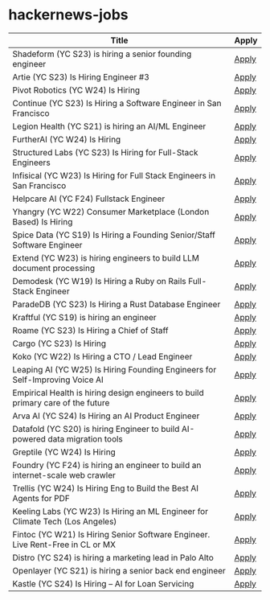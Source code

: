# hackernews-jobs

<!-- table start -->

| Title | Apply |
|-------|-----|
| Shadeform (YC S23) is hiring a senior founding engineer | [Apply](https://www.ycombinator.com/companies/shadeform/jobs/2sDkjnk-founding-senior-software-engineer) |
| Artie (YC S23) Is Hiring Engineer #3 | [Apply](https://www.ycombinator.com/companies/artie/jobs/Vz704T1-founding-engineer-distributed-systems) |
| Pivot Robotics (YC W24) Is Hiring | [Apply](https://www.ycombinator.com/companies/pivot-robotics/jobs/0sRNlmU-robotics-software-engineer) |
| Continue (YC S23) Is Hiring a Software Engineer in San Francisco | [Apply](https://www.ycombinator.com/companies/continue/jobs/smcxRnM-software-engineer) |
| Legion Health (YC S21) is hiring an AI/ML Engineer | [Apply](https://www.ycombinator.com/companies/legion-health/jobs/26GxO6f-ai-ml-engineer-llm-optimization-ai-driven-workflows) |
| FurtherAI (YC W24) Is Hiring | [Apply](https://www.ycombinator.com/companies/furtherai/jobs) |
| Structured Labs (YC S23) Is Hiring for Full-Stack Engineers | [Apply](https://www.ycombinator.com/companies/structured-labs/jobs/ADiKR9m-full-stack-engineer) |
| Infisical (YC W23) Is Hiring for Full Stack Engineers in San Francisco | [Apply](https://www.ycombinator.com/companies/infisical/jobs/QqCs5fv-full-stack-engineer-sf) |
| Helpcare AI (YC F24) Fullstack Engineer | [Apply](https://docs.google.com/forms/d/e/1FAIpQLScpzOyP_mk3muEpbKrnW8UTZB_yP5SJwjbeT8_6A6fhdvpJCg/viewform?usp=preview) |
| Yhangry (YC W22) Consumer Marketplace (London Based) Is Hiring | [Apply](https://www.ycombinator.com/companies/yhangry/jobs/JiN1myL-mid-senior-full-stack-engineer) |
| Spice Data (YC S19) Is Hiring a Founding Senior/Staff Software Engineer | [Apply](https://www.ycombinator.com/companies/spice-data/jobs/f6BuehM-founding-senior-staff-software-engineer) |
| Extend (YC W23) is hiring engineers to build LLM document processing | [Apply](https://jobs.ashbyhq.com/extend/9d4d8974-bd9b-432d-84ec-8268e5a8ed37) |
| Demodesk (YC W19) Is Hiring a Ruby on Rails Full-Stack Engineer | [Apply](https://demodesk.com/careers?utm_source=hn) |
| ParadeDB (YC S23) Is Hiring a Rust Database Engineer | [Apply](https://paradedb.notion.site/ParadeDB-Job-Board-50b45af7a2834e22958b171ffa008e00) |
| Kraftful (YC S19) is hiring an engineer | [Apply](https://www.ycombinator.com/companies/kraftful/jobs/NdXFHyV-founding-engineer) |
| Roame (YC S23) Is Hiring a Chief of Staff | [Apply](https://www.ycombinator.com/companies/roame/jobs/OZI3czc-chief-of-staff) |
| Cargo (YC S23) Is Hiring | [Apply](https://www.ycombinator.com/companies/cargo/jobs/hLc670b-founding-full-stack-ae-founding-ae) |
| Koko (YC W22) Is Hiring a CTO / Lead Engineer | [Apply](https://www.ycombinator.com/companies/koko-2/jobs/oPgy08B-lead-engineer-cto) |
| Leaping AI (YC W25) Is Hiring Founding Engineers for Self-Improving Voice AI | [Apply](https://www.ycombinator.com/companies/leaping-ai/jobs/BpsfpvY-founding-full-stack-engineer) |
| Empirical Health is hiring design engineers to build primary care of the future | [Apply](https://www.ycombinator.com/companies/empirical-health/jobs/nZFQWLW-design-engineer) |
| Arva AI (YC S24) Is Hiring an AI Product Engineer | [Apply](https://www.ycombinator.com/companies/arva-ai/jobs/OBPwCiU-ai-product-engineer) |
| Datafold (YC S20) is hiring Engineer to build AI-powered data migration tools | [Apply](https://www.ycombinator.com/companies/datafold/jobs/ieGYiSG-senior-software-engineer-ai-agents) |
| Greptile (YC W24) Is Hiring | [Apply](https://www.ycombinator.com/companies/greptile/jobs/rMIxqoV-design-engineer) |
| Foundry (YC F24) is hiring an engineer to build an internet-scale web crawler | [Apply](https://www.ycombinator.com/companies/foundry/jobs/xtwLIsF-founding-engineer-large-scale-web-scraping-crawling) |
| Trellis (YC W24) Is Hiring Eng to Build the Best AI Agents for PDF | [Apply](https://runtrellis.com/) |
| Keeling Labs (YC W23) Is Hiring an ML Engineer for Climate Tech (Los Angeles) | [Apply](https://www.keelinglabs.com/jobs) |
| Fintoc (YC W21) Is Hiring Senior Software Engineer. Live Rent-Free in CL or MX | [Apply](https://fintoc.com/codehere) |
| Distro (YC S24) is hiring a marketing lead in Palo Alto | [Apply](https://www.ycombinator.com/companies/distro/jobs/splSeS5-marketing-lead) |
| Openlayer (YC S21) is hiring a senior back end engineer | [Apply](https://www.ycombinator.com/companies/openlayer/jobs/yIE9WI3-senior-backend-engineer) |
| Kastle (YC S24) Is Hiring – AI for Loan Servicing | [Apply](https://www.ycombinator.com/companies/kastle/jobs/ItDVKB7-founding-backend-engineer-at-kastle-s24) |

<!-- table end -->
